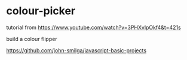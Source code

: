 
# colour-picker

tutorial from https://www.youtube.com/watch?v=3PHXvlpOkf4&t=421s

build a colour flipper

https://github.com/john-smilga/javascript-basic-projects
